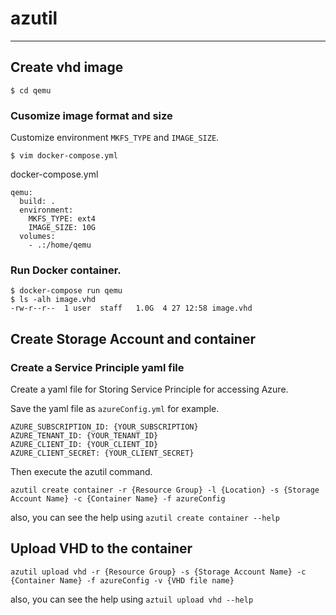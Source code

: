 # azutil
---

## Create vhd image


```
$ cd qemu
```

### Cusomize image format and size 

Customize environment `MKFS_TYPE` and `IMAGE_SIZE`.

```
$ vim docker-compose.yml
```

docker-compose.yml

``` 
qemu:
  build: .
  environment:
    MKFS_TYPE: ext4
    IMAGE_SIZE: 10G
  volumes:
    - .:/home/qemu
```

### Run Docker container.

```
$ docker-compose run qemu
$ ls -alh image.vhd
-rw-r--r--  1 user  staff   1.0G  4 27 12:58 image.vhd
```
## Create Storage Account and container

### Create a Service Principle yaml file

Create a yaml file for Storing Service Principle for accessing Azure.

Save the yaml file as `azureConfig.yml` for example.

```
AZURE_SUBSCRIPTION_ID: {YOUR_SUBSCRIPTION}
AZURE_TENANT_ID: {YOUR_TENANT_ID}
AZURE_CLIENT_ID: {YOUR_CLIENT_ID}
AZURE_CLIENT_SECRET: {YOUR_CLIENT_SECRET}
```

Then execute the azutil command.

```
azutil create container -r {Resource Group} -l {Location} -s {Storage Account Name} -c {Container Name} -f azureConfig
```

also, you can see the help using `azutil create container --help`

## Upload VHD to the container

```
azutil upload vhd -r {Resource Group} -s {Storage Account Name} -c {Container Name} -f azureConfig -v {VHD file name} 
```

also, you can see the help using `aztuil upload vhd --help`